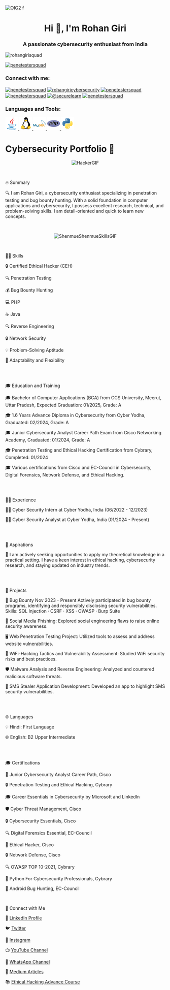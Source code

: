 ![OIG2 f](https://github.com/RohanGiriSquad/RohanGiriSquad/assets/162410556/9c00fee0-cc60-44c8-b735-d2dac5bf8cbd)

<h1 align="center">Hi 👋, I'm Rohan Giri</h1>
<h3 align="center">A passionate cybersecurity enthusiast from India</h3>

<p align="left"> <img src="https://komarev.com/ghpvc/?username=rohangirisquad&label=Profile%20views&color=0e75b6&style=flat" alt="rohangirisquad" /> </p>

<p align="left"> <a href="https://twitter.com/penetestersquad" target="blank"><img src="https://img.shields.io/twitter/follow/penetestersquad?logo=twitter&style=for-the-badge" alt="penetestersquad" /></a> </p>

<h3 align="left">Connect with me:</h3>
<p align="left">
  <a href="https://twitter.com/penetestersquad" target="blank"><img align="center" src="https://raw.githubusercontent.com/rahuldkjain/github-profile-readme-generator/master/src/images/icons/Social/twitter.svg" alt="penetestersquad" height="30" width="40" /></a>
  <a href="https://linkedin.com/in/rohan-giri-cybersecurity" target="blank"><img align="center" src="https://raw.githubusercontent.com/rahuldkjain/github-profile-readme-generator/master/src/images/icons/Social/linked-in-alt.svg" alt="rohangiricybersecurity" height="30" width="40" /></a>
  <a href="https://fb.com/penetestersquad" target="blank"><img align="center" src="https://raw.githubusercontent.com/rahuldkjain/github-profile-readme-generator/master/src/images/icons/Social/facebook.svg" alt="penetestersquad" height="30" width="40" /></a>
  <a href="https://instagram.com/penetestersquad" target="blank"><img align="center" src="https://raw.githubusercontent.com/rahuldkjain/github-profile-readme-generator/master/src/images/icons/Social/instagram.svg" alt="penetestersquad" height="30" width="40" /></a>
  <a href="https://medium.com/@securelearn" target="blank"><img align="center" src="https://raw.githubusercontent.com/rahuldkjain/github-profile-readme-generator/master/src/images/icons/Social/medium.svg" alt="@securelearn" height="30" width="40" /></a>
  <a href="https://www.youtube.com/@penetestersquad" target="blank"><img align="center" src="https://raw.githubusercontent.com/rahuldkjain/github-profile-readme-generator/master/src/images/icons/Social/youtube.svg" alt="penetestersquad" height="30" width="40" /></a>
</p>

<h3 align="left">Languages and Tools:</h3>
<p align="left">
  <a href="https://www.java.com" target="_blank" rel="noreferrer"> <img src="https://raw.githubusercontent.com/devicons/devicon/master/icons/java/java-original.svg" alt="java" width="40" height="40"/> </a>
  <a href="https://www.linux.org/" target="_blank" rel="noreferrer"> <img src="https://raw.githubusercontent.com/devicons/devicon/master/icons/linux/linux-original.svg" alt="linux" width="40" height="40"/> </a>
  <a href="https://www.mysql.com/" target="_blank" rel="noreferrer"> <img src="https://raw.githubusercontent.com/devicons/devicon/master/icons/mysql/mysql-original-wordmark.svg" alt="mysql" width="40" height="40"/> </a>
  <a href="https://www.php.net" target="_blank" rel="noreferrer"> <img src="https://raw.githubusercontent.com/devicons/devicon/master/icons/php/php-original.svg" alt="php" width="40" height="40"/> </a>
  <a href="https://www.python.org" target="_blank" rel="noreferrer"> <img src="https://raw.githubusercontent.com/devicons/devicon/master/icons/python/python-original.svg" alt="python" width="40" height="40"/> </a>
</p>


# Cybersecurity Portfolio 🚀

<p align="center"><img src="https://i.pinimg.com/originals/bd/4e/d3/bd4ed327189c2a56695beb91cd534570.gif" alt="HackerGIF"></p>

<br>

🔥 Summary

🔍 I am Rohan Giri, a cybersecurity enthusiast specializing in penetration testing and bug bounty hunting. With a solid foundation in computer applications and cybersecurity, I possess excellent research, technical, and problem-solving skills. I am detail-oriented and quick to learn new concepts.

<br>

<p align="center"><img src="https://media1.giphy.com/media/qPTyrrtmmjbjZtmSJG/giphy.gif?cid=6c09b952rtqet2vhjxf3t7bjt1uena0plonbo5f8vsg6ikua&ep=v1_internal_gif_by_id&rid=giphy.gif&ct=ts" alt="ShenmueShenmueSkillsGIF"></p>

<br>

🧑‍💻 Skills
 
🔒 Certified Ethical Hacker (CEH)

🔍 Penetration Testing

💰 Bug Bounty Hunting

💻 PHP

☕ Java

🔍 Reverse Engineering

🔒 Network Security

💡 Problem-Solving Aptitude

🔄 Adaptability and Flexibility

<br>



<br>

🎓 Education and Training
  
🎓 Bachelor of Computer Applications (BCA) from CCS University, Meerut, Uttar Pradesh, Expected Graduation: 01/2025, Grade: A

🎓 1.6 Years Advance Diploma in Cybersecurity from Cyber Yodha, Graduated: 02/2024, Grade: A

🎓 Junior Cybersecurity Analyst Career Path Exam from Cisco Networking Academy, Graduated: 01/2024, Grade: A

🎓 Penetration Testing and Ethical Hacking Certification from Cybrary, Completed: 01/2024

🎓 Various certifications from Cisco and EC-Council in Cybersecurity, Digital Forensics, Network Defense, and Ethical Hacking.

<br>



<br>

👨‍💼 Experience
 
👨‍💼 Cyber Security Intern at Cyber Yodha, India (06/2022 - 12/2023)

👨‍💼 Cyber Security Analyst at Cyber Yodha, India (01/2024 - Present)

<br>


<br>

💼 Aspirations
 
🎯 I am actively seeking opportunities to apply my theoretical knowledge in a practical setting. I have a keen interest in ethical hacking, cybersecurity research, and staying updated on industry trends.

<br>


<br>

🚀 Projects
 
🐞 Bug Bounty Nov 2023 - Present Actively participated in bug bounty programs, identifying and responsibly disclosing security vulnerabilities. Skills: SQL Injection · CSRF · XSS · OWASP · Burp Suite

🎣 Social Media Phishing: Explored social engineering flaws to raise online security awareness.

🖥️ Web Penetration Testing Project: Utilized tools to assess and address website vulnerabilities.

📡 WiFi-Hacking Tactics and Vulnerability Assessment: Studied WiFi security risks and best practices.

🛡️ Malware Analysis and Reverse Engineering: Analyzed and countered malicious software threats.

📱 SMS Stealer Application Development: Developed an app to highlight SMS security vulnerabilities.

<br>


<br>

🌐 Languages
 
💡 Hindi: First Language

🌐 English: B2 Upper Intermediate

<br>


<br>

🎓 Certifications
 
🔑 Junior Cybersecurity Analyst Career Path, Cisco

🔒 Penetration Testing and Ethical Hacking, Cybrary

🎓 Career Essentials in Cybersecurity by Microsoft and LinkedIn

🛡️ Cyber Threat Management, Cisco

🔒 Cybersecurity Essentials, Cisco

🔍 Digital Forensics Essential, EC-Council

🔑 Ethical Hacker, Cisco

🔒 Network Defense, Cisco

🔍 OWASP TOP 10-2021, Cybrary

🐍 Python For Cybersecurity Professionals, Cybrary

🐞 Android Bug Hunting, EC-Council

<br>


🤝 Connect with Me
 
🔗 [LinkedIn Profile](https://www.linkedin.com/in/rohan-giri-cybersecurity)

🐦 [Twitter](https://twitter.com/penetestersquad)

📸 [Instagram](https://www.instagram.com/penetestersquad)

📺 [YouTube Channel](https://www.youtube.com/@penetestersquad)

📱 [WhatsApp Channel](https://whatsapp.com/channel/0029VaDOOX5KAwElMe1aZ12o)

📝 [Medium Articles](https://medium.com/@securelearn)

📚 [Ethical Hacking Advance Course](https://rb.gy/i71dzw)
